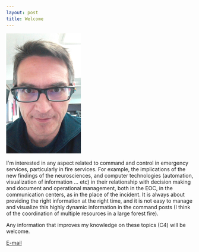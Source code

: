 ```yaml
---
layout: post
title: Welcome
---
```

![Image](https://github.com/jlredon/jlredon.github.io/blob/master/images/JLR.png) 

I'm interested in any aspect related to command and control in emergency services, particularly in fire services. For example, the implications of the new findings of the neurosciences, and computer technologies (automation, visualization of information ... etc) in their relationship with decision making and document and operational management, both in the EOC, in the communication centers, as in the place of the incident. It is always about providing the right information at the right time, and it is not easy to manage and visualize this highly dynamic information in the command posts (I think of the coordination of multiple resources in a large forest fire).

Any information that improves my knowledge on these topics (C4) will be welcome.

[E-mail](mailto:jlredon@pm.me)

